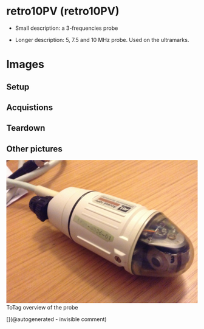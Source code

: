 # retro10PV (retro10PV)

* Small description: a 3-frequencies probe

* Longer description: 5, 7.5 and 10 MHz probe. Used on the ultramarks.

# Images

## Setup 

## Acquistions 

## Teardown 

## Other pictures 

![](/retroATL3/images/IMG_2405.JPG)
ToTag
overview of the probe





[](@autogenerated - invisible comment)